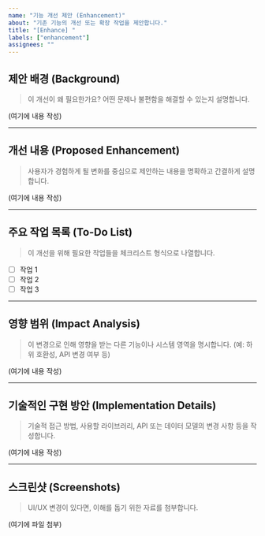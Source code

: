 ```yaml
---
name: "기능 개선 제안 (Enhancement)"
about: "기존 기능의 개선 또는 확장 작업을 제안합니다."
title: "[Enhance] "
labels: ["enhancement"]
assignees: ""
---
```


## 제안 배경 (Background)
> 이 개선이 왜 필요한가요? 어떤 문제나 불편함을 해결할 수 있는지 설명합니다.

(여기에 내용 작성)

---

## 개선 내용 (Proposed Enhancement)
> 사용자가 경험하게 될 변화를 중심으로 제안하는 내용을 명확하고 간결하게 설명합니다.

(여기에 내용 작성)

---

## 주요 작업 목록 (To-Do List)
> 이 개선을 위해 필요한 작업들을 체크리스트 형식으로 나열합니다.
- [ ] 작업 1
- [ ] 작업 2
- [ ] 작업 3

---

## 영향 범위 (Impact Analysis)
> 이 변경으로 인해 영향을 받는 다른 기능이나 시스템 영역을 명시합니다. (예: 하위 호환성, API 변경 여부 등)

(여기에 내용 작성)

---

## 기술적인 구현 방안 (Implementation Details)
> 기술적 접근 방법, 사용할 라이브러리, API 또는 데이터 모델의 변경 사항 등을 작성합니다.

(여기에 내용 작성)

---

## 스크린샷 (Screenshots)
> UI/UX 변경이 있다면, 이해를 돕기 위한 자료를 첨부합니다.

(여기에 파일 첨부)
